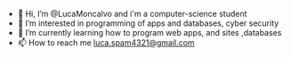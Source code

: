 - 👋 Hi, I’m @LucaMoncalvo and i'm a computer-science student
- 👀 I’m interested in programming of apps and databases, cyber security
- 🌱 I’m currently learning how to program web apps, and sites ,databases
- 📫 How to reach me luca.spam4321@gmail.com

